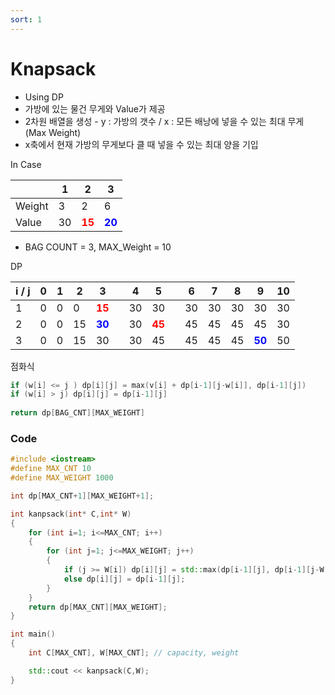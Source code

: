 ```yaml
---
sort: 1
---
```


# Knapsack

* Using DP
* 가방에 있는 물건 무게와 Value가 제공
* 2차원 배열을 생성 - y : 가방의 갯수 / x : 모든 배낭에 넣을 수 있는 최대 무게 (Max Weight)
* x축에서 현재 가방의 무게보다 클 때 넣을 수 있는 최대 양을 기입



In Case

|        | 1    | 2                                     | 3                                      |
| ------ | ---- | ------------------------------------- | -------------------------------------- |
| Weight | 3    | 2                                     | 6                                      |
| Value  | 30   | **<span style="color:red">15</span>** | **<span style="color:blue">20</span>** |

* BAG COUNT = 3, MAX_Weight = 10



DP

| i / j | 0    | 1    | 2    | 3                                      |      | 4    | 5                                     |      | 6    | 7    | 8    | 9                                      | 10   |
| ----- | ---- | ---- | ---- | -------------------------------------- | ---- | ---- | ------------------------------------- | ---- | ---- | ---- | ---- | -------------------------------------- | ---- |
| 1     | 0    | 0    | 0    | **<span style="color:red">15</span>**  |      | 30   | 30                                    |      | 30   | 30   | 30   | 30                                     | 30   |
| 2     | 0    | 0    | 15   | **<span style="color:blue">30</span>** |      | 30   | **<span style="color:red">45</span>** |      | 45   | 45   | 45   | 45                                     | 30   |
| 3     | 0    | 0    | 15   | 30                                     |      | 30   | 45                                    |      | 45   | 45   | 45   | **<span style="color:blue">50</span>** | 50   |



점화식 

```c++
if (w[i] <= j ) dp[i][j] = max(v[i] + dp[i-1][j-w[i]], dp[i-1][j])
if (w[i] > j) dp[i][j] = dp[i-1][j]
  
return dp[BAG_CNT][MAX_WEIGHT]
```



### Code

```c++
#include <iostream>
#define MAX_CNT 10
#define MAX_WEIGHT 1000

int dp[MAX_CNT+1][MAX_WEIGHT+1];

int kanpsack(int* C,int* W)
{	
	for (int i=1; i<=MAX_CNT; i++)
	{
		for (int j=1; j<=MAX_WEIGHT; j++)
		{
			if (j >= W[i]) dp[i][j] = std::max(dp[i-1][j], dp[i-1][j-W[i]] + C[i]);
			else dp[i][j] = dp[i-1][j];
		}
	}
	return dp[MAX_CNT][MAX_WEIGHT];
}

int main()
{
	int C[MAX_CNT], W[MAX_CNT]; // capacity, weight

	std::cout << kanpsack(C,W);
}
```
